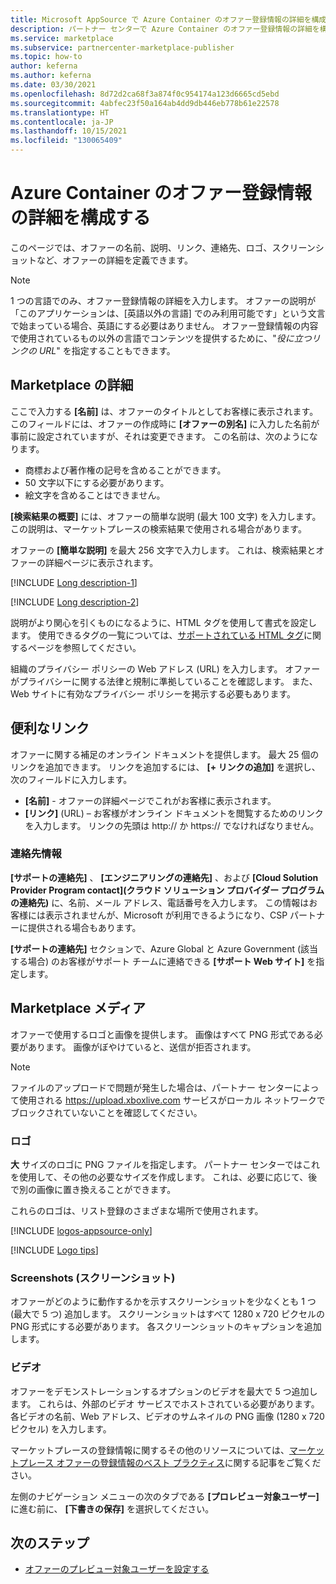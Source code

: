 ```yaml
---
title: Microsoft AppSource で Azure Container のオファー登録情報の詳細を構成する
description: パートナー センターで Azure Container のオファー登録情報の詳細を構成します。
ms.service: marketplace
ms.subservice: partnercenter-marketplace-publisher
ms.topic: how-to
author: keferna
ms.author: keferna
ms.date: 03/30/2021
ms.openlocfilehash: 8d72d2ca68f3a874f0c954174a123d6665cd5ebd
ms.sourcegitcommit: 4abfec23f50a164ab4dd9db446eb778b61e22578
ms.translationtype: HT
ms.contentlocale: ja-JP
ms.lasthandoff: 10/15/2021
ms.locfileid: "130065409"
---
```

# <a name="configure-azure-container-offer-listing-details"></a>Azure Container のオファー登録情報の詳細を構成する

このページでは、オファーの名前、説明、リンク、連絡先、ロゴ、スクリーンショットなど、オファーの詳細を定義できます。

> [!NOTE]
> 1 つの言語でのみ、オファー登録情報の詳細を入力します。 オファーの説明が「このアプリケーションは、[英語以外の言語] でのみ利用可能です」という文言で始まっている場合、英語にする必要はありません。 オファー登録情報の内容で使用されているもの以外の言語でコンテンツを提供するために、"*役に立つリンクの URL*" を指定することもできます。

## <a name="marketplace-details"></a>Marketplace の詳細

ここで入力する **[名前]** は、オファーのタイトルとしてお客様に表示されます。 このフィールドには、オファーの作成時に **[オファーの別名]** に入力した名前が事前に設定されていますが、それは変更できます。 この名前は、次のようになります。

- 商標および著作権の記号を含めることができます。
- 50 文字以下にする必要があります。
- 絵文字を含めることはできません。

**[検索結果の概要]** には、オファーの簡単な説明 (最大 100 文字) を入力します。 この説明は、マーケットプレースの検索結果で使用される場合があります。

オファーの **[簡単な説明]** を最大 256 文字で入力します。 これは、検索結果とオファーの詳細ページに表示されます。

[!INCLUDE [Long description-1](includes/long-description-1.md)]

[!INCLUDE [Long description-2](includes/long-description-2.md)]

説明がより関心を引くものになるように、HTML タグを使用して書式を設定します。 使用できるタグの一覧については、[サポートされている HTML タグ](supported-html-tags.md)に関するページを参照してください。

組織のプライバシー ポリシーの Web アドレス (URL) を入力します。 オファーがプライバシーに関する法律と規制に準拠していることを確認します。 また、Web サイトに有効なプライバシー ポリシーを掲示する必要もあります。

## <a name="useful-links"></a>便利なリンク

オファーに関する補足のオンライン ドキュメントを提供します。 最大 25 個のリンクを追加できます。 リンクを追加するには、 **[+ リンクの追加]** を選択し、次のフィールドに入力します。

- **[名前]** - オファーの詳細ページでこれがお客様に表示されます。
- **[リンク]** (URL) – お客様がオンライン ドキュメントを閲覧するためのリンクを入力します。 リンクの先頭は http:// か https:// でなければなりません。

### <a name="contact-information"></a>連絡先情報

**[サポートの連絡先]** 、 **[エンジニアリングの連絡先]** 、および **[Cloud Solution Provider Program contact]\(クラウド ソリューション プロバイダー プログラムの連絡先\)** に、名前、メール アドレス、電話番号を入力します。 この情報はお客様には表示されませんが、Microsoft が利用できるようになり、CSP パートナーに提供される場合もあります。

**[サポートの連絡先]** セクションで、Azure Global と Azure Government (該当する場合) のお客様がサポート チームに連絡できる **[サポート Web サイト]** を指定します。

## <a name="marketplace-media"></a>Marketplace メディア

オファーで使用するロゴと画像を提供します。 画像はすべて PNG 形式である必要があります。 画像がぼやけていると、送信が拒否されます。

>[!NOTE]
>ファイルのアップロードで問題が発生した場合は、パートナー センターによって使用される https://upload.xboxlive.com サービスがローカル ネットワークでブロックされていないことを確認してください。

### <a name="logos"></a>ロゴ

**大** サイズのロゴに PNG ファイルを指定します。 パートナー センターではこれを使用して、その他の必要なサイズを作成します。 これは、必要に応じて、後で別の画像に置き換えることができます。

これらのロゴは、リスト登録のさまざまな場所で使用されます。

[!INCLUDE [logos-appsource-only](includes/logos-appsource-only.md)]

[!INCLUDE [Logo tips](includes/graphics-suggestions.md)]

### <a name="screenshots"></a>Screenshots (スクリーンショット)

オファーがどのように動作するかを示すスクリーンショットを少なくとも 1 つ (最大で 5 つ) 追加します。 スクリーンショットはすべて 1280 x 720 ピクセルの PNG 形式にする必要があります。 各スクリーンショットのキャプションを追加します。

### <a name="videos"></a>ビデオ

オファーをデモンストレーションするオプションのビデオを最大で 5 つ追加します。 これらは、外部のビデオ サービスでホストされている必要があります。 各ビデオの名前、Web アドレス、ビデオのサムネイルの PNG 画像 (1280 x 720 ピクセル) を入力します。

マーケットプレースの登録情報に関するその他のリソースについては、[マーケットプレース オファーの登録情報のベスト プラクティス](gtm-offer-listing-best-practices.md)に関する記事をご覧ください。

左側のナビゲーション メニューの次のタブである **[プロレビュー対象ユーザー]** に進む前に、 **[下書きの保存]** を選択してください。
<!-- #### Offer examples

The following examples show how the offer listing fields appear in different places of the offer.

This shows search results in Azure Marketplace:

[![Illustrates search results in Azure Marketplace](media/azure-container/azure-create-7-search-results-mkt-plc-small.png)](media/azure-container/azure-create-7-search-results-mkt-plc.png#lightbox)

This shows the **Offer listing** page in the Azure portal:

:::image type="content" source="media/azure-container/azure-create-8-offer-listing-portal.png" alt-text="Illustrates the Offer listing page in the Azure portal.":::

This shows search results in the Azure portal:

[![Illustrates search results in the Azure portal.](media/azure-container/azure-create-9-search-results-portal-small.png)](media/azure-container/azure-create-9-search-results-portal.png#lightbox) -->

## <a name="next-steps"></a>次のステップ

- [オファーのプレビュー対象ユーザーを設定する](azure-container-preview-audience.md)
